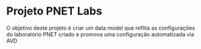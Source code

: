 # Projeto PNET Labs
O objetivo deste projeto é criar um data model que reflita as configurações do laboratório PNET criado e promova uma configuração automatizada via AVD
